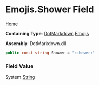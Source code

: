 # Emojis\.Shower Field

[Home](../../../README.md)

**Containing Type**: [DotMarkdown](../../README.md)\.[Emojis](../README.md)

**Assembly**: DotMarkdown\.dll

```csharp
public const string Shower = ":shower:"
```

### Field Value

System\.[String](https://docs.microsoft.com/en-us/dotnet/api/system.string)